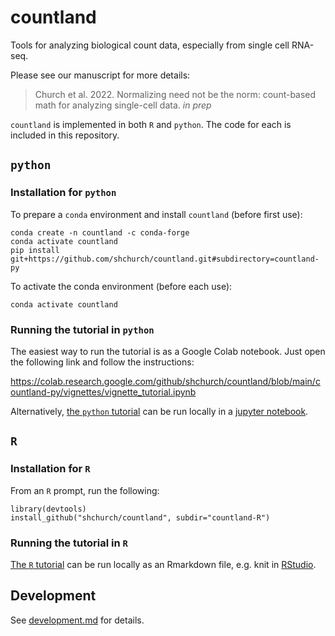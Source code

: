 # countland

Tools for analyzing biological count data, especially from single cell RNA-seq. 

Please see our manuscript for more details:

> Church et al. 2022. Normalizing need not be the norm: count-based math for analyzing single-cell data. _in prep_

`countland` is implemented in both `R` and `python`. The code for each is included in this repository.

## `python`

### Installation for `python`

To prepare a `conda` environment and install `countland` (before first use):

    conda create -n countland -c conda-forge
    conda activate countland
    pip install git+https://github.com/shchurch/countland.git#subdirectory=countland-py

To activate the conda environment (before each use):

    conda activate countland

### Running the tutorial in `python`

The easiest way to run the tutorial is as a Google Colab notebook. Just open the following link and follow the instructions:

https://colab.research.google.com/github/shchurch/countland/blob/main/countland-py/vignettes/vignette_tutorial.ipynb

Alternatively, [the `python` tutorial](./countland-py/vignettes/vignette_tutorial.ipynb) can be run locally in a [jupyter notebook](https://jupyter.org/).

## `R`

### Installation for `R`

From an `R` prompt, run the following: 

    library(devtools)
    install_github("shchurch/countland", subdir="countland-R")

### Running the tutorial in `R`

[The `R` tutorial](./countland-R/vignettes/vignette-tutorial.Rmd) can be run locally as an Rmarkdown file, e.g. knit in [RStudio](https://www.rstudio.com/).

## Development

See [development.md](./development.md) for details.
